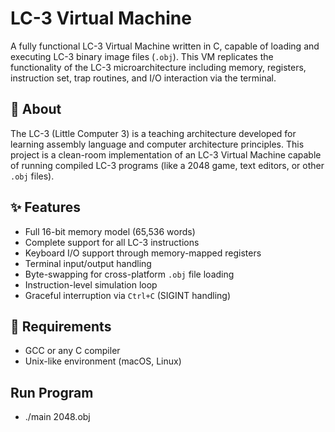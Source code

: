 # LC-3 Virtual Machine

A fully functional LC-3 Virtual Machine written in C, capable of loading and executing LC-3 binary image files (`.obj`). This VM replicates the functionality of the LC-3 microarchitecture including memory, registers, instruction set, trap routines, and I/O interaction via the terminal.

## 🧠 About

The LC-3 (Little Computer 3) is a teaching architecture developed for learning assembly language and computer architecture principles. This project is a clean-room implementation of an LC-3 Virtual Machine capable of running compiled LC-3 programs (like a 2048 game, text editors, or other `.obj` files).

## ✨ Features

- Full 16-bit memory model (65,536 words)
- Complete support for all LC-3 instructions
- Keyboard I/O support through memory-mapped registers
- Terminal input/output handling
- Byte-swapping for cross-platform `.obj` file loading
- Instruction-level simulation loop
- Graceful interruption via `Ctrl+C` (SIGINT handling)

## 🔧 Requirements

- GCC or any C compiler
- Unix-like environment (macOS, Linux)

## Run Program
- ./main 2048.obj



